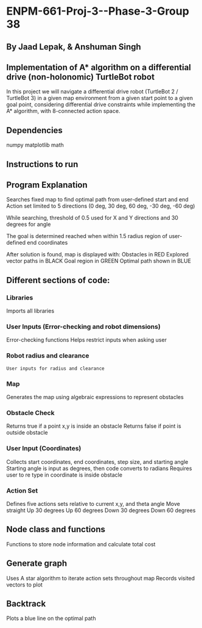 # ENPM-661-Proj-3--Phase-3-Group 38
## By Jaad Lepak, & Anshuman Singh

## Implementation of A* algorithm on a differential drive (non-holonomic) TurtleBot robot


In this project we will navigate a differential drive robot (TurtleBot 2 / TurtleBot 3) in a given map environment from a given start point to a given goal point, considering differential drive constraints while implementing the A* algorithm, with 8-connected action space.

## Dependencies
numpy 
matplotlib
math 

## Instructions to run 

 ## Program Explanation
 Searches fixed map to find optimal path from user-defined start and end
 Action set limited to 5 directions (0 deg, 30 deg, 60 deg, -30 deg, -60 deg)
 
 While searching, threshold of 0.5 used for X and Y directions and 30 degrees for angle
 
 The goal is determined reached when within 1.5 radius region of user-defined end coordinates
 
 After solution is found, map is displayed with:
    Obstacles in RED
    Explored vector paths in BLACK
    Goal region in GREEN
    Optimal path shown in BLUE
## Different sections of code:
### Libraries
  Imports all libraries
### User Inputs (Error-checking and robot dimensions)
  Error-checking functions
    Helps restrict inputs when asking user
  ### Robot radius and clearance
    User inputs for radius and clearance
### Map
  Generates the map using algebraic expressions to represent obstacles
### Obstacle Check
  Returns true if a point x,y is inside an obstacle
  Returns false if point is outside obstacle
### User Input (Coordinates)
  Collects start coordinates, end coordinates, step size, and starting angle
  Starting angle is input as degrees, then code converts to radians
  Requires user to re type in coordinate is inside obstacle
### Action Set
  Defines five actions sets relative to current x,y, and theta angle
    Move straight
    Up 30 degrees
    Up 60 degrees
    Down 30 degrees
    Down 60 degrees

## Node class and functions
  Functions to store node information and calculate total cost
## Generate graph
  Uses A star algorithm to iterate action sets throughout map
  Records visited vectors to plot
## Backtrack
  Plots a blue line on the optimal path
  
  
 

